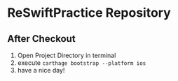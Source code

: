 # ReSwiftPractice Repository

## After Checkout

1. Open Project Directory in terminal
2. execute `carthage bootstrap --platform ios`
3. have a nice day!
